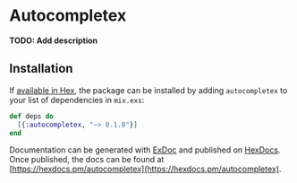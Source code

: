 # Autocompletex

**TODO: Add description**

## Installation

If [available in Hex](https://hex.pm/docs/publish), the package can be installed
by adding `autocompletex` to your list of dependencies in `mix.exs`:

```elixir
def deps do
  [{:autocompletex, "~> 0.1.0"}]
end
```

Documentation can be generated with [ExDoc](https://github.com/elixir-lang/ex_doc)
and published on [HexDocs](https://hexdocs.pm). Once published, the docs can
be found at [https://hexdocs.pm/autocompletex](https://hexdocs.pm/autocompletex).

